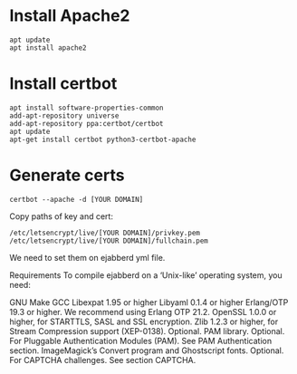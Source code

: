 # Install Apache2 
```
apt update 
apt install apache2
```
# Install certbot 
```
apt install software-properties-common
add-apt-repository universe
add-apt-repository ppa:certbot/certbot
apt update
apt-get install certbot python3-certbot-apache
```
# Generate certs 
```
certbot --apache -d [YOUR DOMAIN]
```
Copy paths of key and cert:
```
/etc/letsencrypt/live/[YOUR DOMAIN]/privkey.pem
/etc/letsencrypt/live/[YOUR DOMAIN]/fullchain.pem
```
We need to set them on ejabberd yml file. 

Requirements
To compile ejabberd on a ‘Unix-like’ operating system, you need:

GNU Make
GCC
Libexpat 1.95 or higher
Libyaml 0.1.4 or higher
Erlang/OTP 19.3 or higher. We recommend using Erlang OTP 21.2.
OpenSSL 1.0.0 or higher, for STARTTLS, SASL and SSL encryption.
Zlib 1.2.3 or higher, for Stream Compression support (XEP-0138). Optional.
PAM library. Optional. For Pluggable Authentication Modules (PAM). See PAM Authentication section.
ImageMagick’s Convert program and Ghostscript fonts. Optional. For CAPTCHA challenges. See section CAPTCHA.
